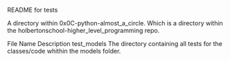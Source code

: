 README for tests

A directory within 0x0C-python-almost_a_circle. Which is a directory within the holbertonschool-higher_level_programming repo.

File Name Description
test_models The directory containing all tests for the classes/code whithin the models folder.
